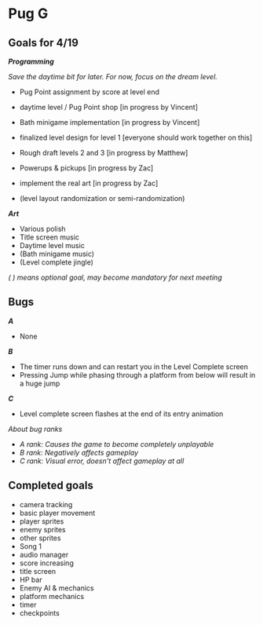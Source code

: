 # Pug G

## Goals for 4/19
***Programming***

*Save the daytime bit for later. For now, focus on the dream level.*
- Pug Point assignment by score at level end
- daytime level / Pug Point shop [in progress by Vincent]
- Bath minigame implementation [in progress by Vincent]
- finalized level design for level 1 [everyone should work together on this]
- Rough draft levels 2 and 3 [in progress by Matthew]
- Powerups & pickups [in progress by Zac]
- implement the real art [in progress by Zac]

- (level layout randomization or semi-randomization)

***Art***
- Various polish
- Title screen music
- Daytime level music
- (Bath minigame music)
- (Level complete jingle)

*( ) means optional goal, may become mandatory for next meeting*


## Bugs

***A***

- None

***B***

- The timer runs down and can restart you in the Level Complete screen
- Pressing Jump while phasing through a platform from below will result in a huge jump

***C***

- Level complete screen flashes at the end of its entry animation

*About bug ranks*
- *A rank: Causes the game to become completely unplayable*
- *B rank: Negatively affects gameplay*
- *C rank: Visual error, doesn't affect gameplay at all*

## Completed goals

- camera tracking
- basic player movement
- player sprites
- enemy sprites
- other sprites
- Song 1
- audio manager
- score increasing
- title screen
- HP bar
- Enemy AI & mechanics
- platform mechanics
- timer
- checkpoints
